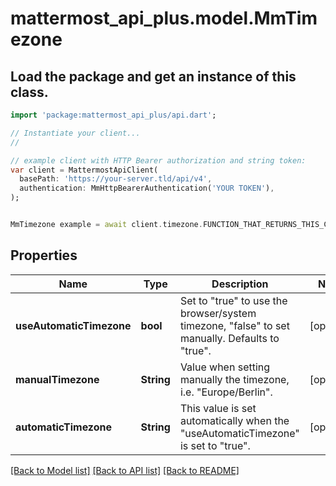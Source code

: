# mattermost_api_plus.model.MmTimezone

## Load the package and get an instance of this class.
```dart
import 'package:mattermost_api_plus/api.dart';

// Instantiate your client...
//

// example client with HTTP Bearer authorization and string token:
var client = MattermostApiClient(
  basePath: 'https://your-server.tld/api/v4',
  authentication: MmHttpBearerAuthentication('YOUR TOKEN'),
);


MmTimezone example = await client.timezone.FUNCTION_THAT_RETURNS_THIS_CLASS();

```

## Properties
Name | Type | Description | Notes
------------ | ------------- | ------------- | -------------
**useAutomaticTimezone** | **bool** | Set to \"true\" to use the browser/system timezone, \"false\" to set manually. Defaults to \"true\". | [optional] 
**manualTimezone** | **String** | Value when setting manually the timezone, i.e. \"Europe/Berlin\". | [optional] 
**automaticTimezone** | **String** | This value is set automatically when the \"useAutomaticTimezone\" is set to \"true\". | [optional] 

[[Back to Model list]](../GENERATED_README.md#documentation-for-models) [[Back to API list]](../GENERATED_README.md#documentation-for-api-endpoints) [[Back to README]](../GENERATED_README.md)


